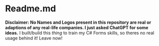 # Readme.md
**Disclaimer: No Names and Logos present in this repository are real or adaptions of any real-life companies.  I just asked ChatGPT for some ideas.**
I built/build this *thing* to train my C# Forms skills, so theres no real usage behind it! Leave now!
